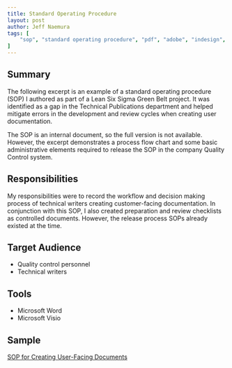 ```yaml
---
title: Standard Operating Procedure
layout: post
author: Jeff Naemura
tags: [
    "sop", "standard operating procedure", "pdf", "adobe", "indesign", "microsoft", "visio", "word"
]
---
```


## Summary

The following excerpt is an example of a standard operating procedure (SOP) I authored as part of a Lean Six Sigma Green Belt project. It was identified as a gap in the Technical Publications department and helped mitigate errors in the development and review cycles when creating user documentation.

The SOP is an internal document, so the full version is not available. However, the excerpt demonstrates a process flow chart and some basic administrative elements required to release the SOP in the company Quality Control system.

## Responsibilities

My responsibilities were to record the workflow and decision making process of technical writers creating customer-facing documentation. In conjunction with this SOP, I also created preparation and review checklists as controlled documents. However, the release process SOPs already existed at the time.

## Target Audience

* Quality control personnel
* Technical writers

## Tools

* Microsoft Word
* Microsoft Visio

## Sample

[SOP for Creating User-Facing Documents](images/om_creation_process_redacted.pdf)
